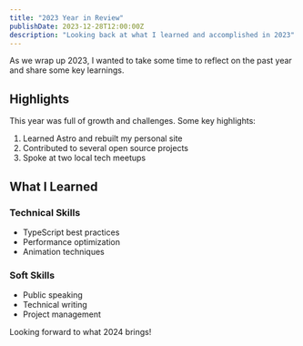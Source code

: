 ```yaml
---
title: "2023 Year in Review"
publishDate: 2023-12-28T12:00:00Z
description: "Looking back at what I learned and accomplished in 2023"
---
```


As we wrap up 2023, I wanted to take some time to reflect on the past year and share some key learnings.

## Highlights

This year was full of growth and challenges. Some key highlights:

1. Learned Astro and rebuilt my personal site
2. Contributed to several open source projects
3. Spoke at two local tech meetups

## What I Learned

### Technical Skills

- TypeScript best practices
- Performance optimization
- Animation techniques

### Soft Skills

- Public speaking
- Technical writing
- Project management

Looking forward to what 2024 brings!
